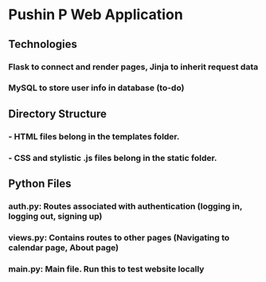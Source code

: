 # Pushin P Web Application

## Technologies
### Flask to connect and render pages, Jinja to inherit request data
### MySQL to store user info in database (to-do)

## Directory Structure
### - HTML files belong in the templates folder.
### - CSS and stylistic .js files belong in the static folder.

## Python Files
### auth.py: Routes associated with authentication (logging in, logging out, signing up)
### views.py: Contains routes to other pages (Navigating to calendar page, About page)
### main.py: Main file. Run this to test website locally

